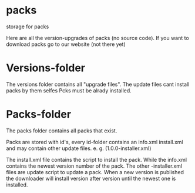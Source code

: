 # packs
storage for packs

Here are all the version-upgrades of packs (no source code).
If you want to download packs go to our website (not there yet)

# Versions-folder

The versions folder contains all "upgrade files". The update files cant install packs by them selfes Pcks must be alrady installed.

# Packs-folder

The packs folder contains all packs that exist.

Packs are stored with id's, every id-folder contains an info.xml install.xml and may contain other update files. e. g. (1.0.0-installer.xml)

The install.xml file contains the script to install the pack. While the info.xml contains the newest version number of the pack.
The other -installer.xml files are update script to update a pack.
When a new version is published the downloader will install version after version until the newest one is installed.
